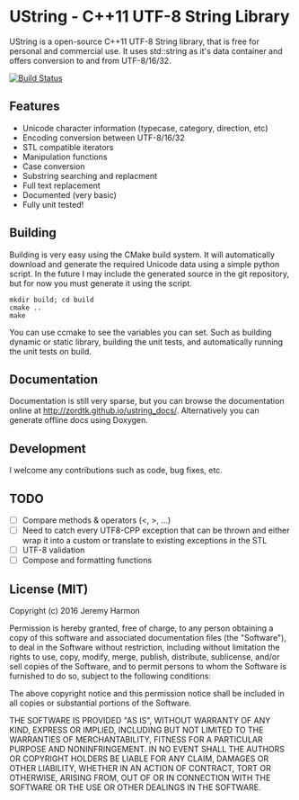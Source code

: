 UString - C++11 UTF-8 String Library
====================================
UString is a open-source C++11 UTF-8 String library, that is free for personal and commercial use. It uses std::string as it's data container and offers conversion to and from UTF-8/16/32.

[![Build Status](https://travis-ci.org/zordtk/ustring.svg?branch=master)](https://travis-ci.org/zordtk/ustring)

## Features ##
 * Unicode character information (typecase, category, direction, etc)
 * Encoding conversion between UTF-8/16/32
 * STL compatible iterators
 * Manipulation functions
  * Case conversion
  * Substring searching and replacment
  * Full text replacement
 * Documented (very basic)
 * Fully unit tested!
 
## Building ##
Building is very easy using the CMake build system. It will automatically download and generate the required Unicode data using a simple python script. In the future I may include the generated source in the git repository, but for now you must generate it using the script.
```
mkdir build; cd build
cmake ..
make
```
You can use ccmake to see the variables you can set. Such as building dynamic or static library, building the unit tests, and automatically running the unit tests on build.

## Documentation ##
Documentation is still very sparse, but you can browse the documentation online at http://zordtk.github.io/ustring_docs/. Alternatively you can generate offline docs using Doxygen.

## Development ##
I welcome any contributions such as code, bug fixes, etc.

## TODO ##
- [ ] Compare methods & operators (<, >, ...)
- [ ] Need to catch every UTF8-CPP exception that can be thrown and either wrap it into a custom or translate to existing exceptions in the STL
- [ ] UTF-8 validation 
- [ ] Compose and formatting functions

## License (MIT) ##
Copyright (c) 2016 Jeremy Harmon

Permission is hereby granted, free of charge, to any person obtaining a copy of this software and associated documentation files (the "Software"), to deal in the Software without restriction, including without limitation the rights to use, copy, modify, merge, publish, distribute, sublicense, and/or sell copies of the Software, and to permit persons to whom the Software is furnished to do so, subject to the following conditions:

The above copyright notice and this permission notice shall be included in all copies or substantial portions of the Software.

THE SOFTWARE IS PROVIDED "AS IS", WITHOUT WARRANTY OF ANY KIND, EXPRESS OR IMPLIED, INCLUDING BUT NOT LIMITED TO THE WARRANTIES OF MERCHANTABILITY, FITNESS FOR A PARTICULAR PURPOSE AND NONINFRINGEMENT. IN NO EVENT SHALL THE AUTHORS OR COPYRIGHT HOLDERS BE LIABLE FOR ANY CLAIM, DAMAGES OR OTHER LIABILITY, WHETHER IN AN ACTION OF CONTRACT, TORT OR OTHERWISE, ARISING FROM, OUT OF OR IN CONNECTION WITH THE SOFTWARE OR THE USE OR OTHER DEALINGS IN THE SOFTWARE.
